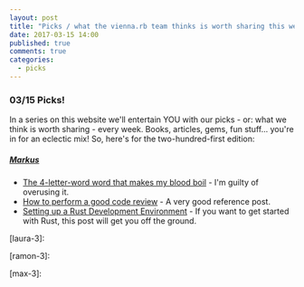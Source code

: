 ```yaml
---
layout: post
title: "Picks / what the vienna.rb team thinks is worth sharing this week"
date: 2017-03-15 14:00
published: true
comments: true
categories:
  - picks
---
```


### 03/15 Picks!

In a series on this website we'll entertain YOU with our picks - or: what we think is worth sharing - every week.
Books, articles, gems, fun stuff... you're in for an eclectic mix! So, here's for the two-hundred-first edition:

##### [Markus][markus]
- [The 4-letter-word word that makes my blood boil][markus-1] - I'm guilty of overusing it.
- [How to perform a good code review][markus-2] - A very good reference post.
- [Setting up a Rust Development Environment][markus-3] - If you want to get started with Rust, this post will get you off the ground.



[laura]: https://www.twitter.com/alicetragedy
[laura-1]:
[laura-2]:
[laura-3]:

[ramon]: https://twitter.com/senorhuidobro
[ramon-1]:
[ramon-2]:
[ramon-3]:

[markus]: https://twitter.com/nuclearsquid
[markus-1]: https://medium.com/maker-to-manager/the-4-letter-word-word-that-makes-my-blood-boil-d4771df63a1
[markus-2]: https://blog.alphasmanifesto.com/2016/11/17/how-to-perform-a-good-code-review/
[markus-3]: https://hoverbear.org/2017/03/03/setting-up-a-rust-devenv/

[max]: https://www.twitter.com/klappradla
[max-1]:
[max-2]:
[max-3]:
